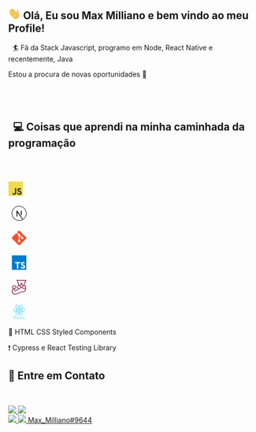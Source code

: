 <img src="https://raw.githubusercontent.com/ABSphreak/ABSphreak/master/gifs/Hi.gif" height="5%" width="5%" /> Olá, Eu sou Max Milliano e bem vindo ao meu Profile!
&nbsp;
---------------------------------------------------------
&nbsp;
:surfer: Fã da Stack Javascript, programo em Node, React Native e recentemente, Java
 
 Estou a procura de novas oportunidades :telescope:

&nbsp;
-----------------------------------------------------
&nbsp;
:computer: Coisas que aprendi na minha caminhada da programação
&nbsp;
-----------------------------------------------------
&nbsp;

<code>
<img height="30" style={{background-color: white }} src="https://raw.githubusercontent.com/devicons/devicon/master/icons/javascript/javascript-original.svg" />
 </code>

<code>
 <img height="30" src="https://raw.githubusercontent.com/devicons/devicon/master/icons/nextjs/nextjs-line.svg" />
</code>

<code>
 <img height="30" src="https://raw.githubusercontent.com/devicons/devicon/master/icons/git/git-original.svg" />
</code>

<code>
 <img height="30" src="https://raw.githubusercontent.com/devicons/devicon/master/icons/typescript/typescript-original.svg" />
</code>

<code>
 <img height="30" src="https://raw.githubusercontent.com/devicons/devicon/master/icons/jest/jest-plain.svg" />
</code>

<code>
 <img height="30" src="https://github.com/devicons/devicon/blob/master/icons/react/react-original-wordmark.svg" />
</code>


:floppy_disk: HTML CSS Styled Components

:exclamation: Cypress e React Testing Library

:email: Entre em Contato
&nbsp;
-------------------------------------------------------
&nbsp;


<div>
  <a href="https://github.com/Eletromaximus">
  <img heigth="180em" src="https://github-readme-stats.vercel.app/api?username=Eletromaximus&show_icons=true&theme=onedark&include_all_commits=true&count_private=true"/>
  <img heigth="180em" src="https://github-readme-stats.vercel.app/api/top-langs/?username=Eletromaximus&layout=compact&langs_count=4&theme=onedark"/>
</div>
 
<div>
 <a href="https://www.linkedin.com/in/maxmilliano/" target="_blank"> <img src="https://img.shields.io/badge/LinkedIn-0077B5?style=for-the-badge&logo=linkedin&logoColor=white"  target="_blank"/>
 </a>
 
 <a href="https://discord.com" target="_blank" >
   <img src="https://img.shields.io/badge/Discord-7289DA?style=for-the-badge&logo=discord&logoColor=white" target="_blank" /> Max_Milliano#9644
 </a>
 
</div>







